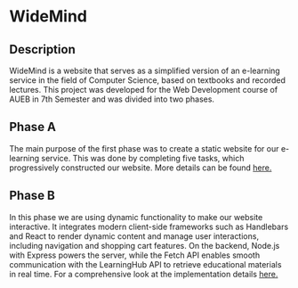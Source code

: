# **WideMind**
## **Description**
WideMind is a website that serves as a simplified version of an e-learning service in the field of Computer Science, based on textbooks and recorded lectures. This project was developed for the Web Development course of AUEB in 7th Semester and was divided into two phases.

## **Phase A**
The main purpose of the first phase was to create a static website for our e-learning service. This was done by completing five tasks, which progressively constructed our website. More details can be found [here.](https://github.com/giwrgosisf/WideMind/tree/main/Part1%20-%20FrontEnd) 

## **Phase B**
In this phase we are using dynamic functionality to make our website interactive. It integrates modern client-side frameworks such as Handlebars and React to render dynamic content and manage user interactions, including navigation and shopping cart features. On the backend, Node.js with Express powers the server, while the Fetch API enables smooth communication with the LearningHub API to retrieve educational materials in real time. For a comprehensive look at the implementation details [here.](https://github.com/giwrgosisf/WideMind/tree/main/Part2%20-%20BackEnd)
